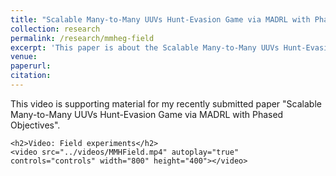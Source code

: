 ```yaml
---
title: "Scalable Many-to-Many UUVs Hunt-Evasion Game via MADRL with Phased Objectives: Field Experiments"
collection: research
permalink: /research/mmheg-field
excerpt: 'This paper is about the Scalable Many-to-Many UUVs Hunt-Evasion Game via MADRL with Phased Objectives.'
venue:
paperurl:
citation:
---
```



<html lang="en">
<head>
    <meta charset="UTF-8">
    <meta name="viewport" content="width=device-width, initial-scale=1.0">
    <title>Supporting Material</title>
</head>
<body>
    <p>This video is supporting material for my recently submitted paper "Scalable Many-to-Many UUVs Hunt-Evasion Game via MADRL with Phased Objectives".</p>

    <h2>Video: Field experiments</h2>
    <video src="../videos/MMHField.mp4" autoplay="true" controls="controls" width="800" height="400"></video>

</body>
</html>

